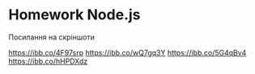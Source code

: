 # Homework Node.js

Посилання на скріншоти

https://ibb.co/4F97srp
https://ibb.co/wQ7gq3Y
https://ibb.co/5G4qBv4
https://ibb.co/hHPDXdz
 
